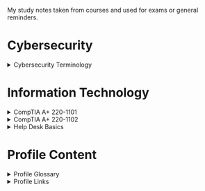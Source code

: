 My study notes taken from courses and used for exams or general reminders.

# Cybersecurity
<details> 
  <summary> Cybersecurity Terminology </summary>

- Jobs 
  
- Threats 
  - Threat Actors 
  - Types of Attacks 
  - Other 
  
- Defenses 
  - Automated 
  - Operations 
  - Frameworks & Standards 
  
- Tools 
  - Job Specific 
  - General 
  - Software
</details>

# Information Technology
<details> 
  <summary> CompTIA A+ 220-1101 </summary>
  
- Laptop Hardware
  - Laptop Hardware 
  - Laptop Batteries 
  - Laptop Keys 
  - Laptop Memory 
  - Replacing Laptop Storage 
  - 802.11 Wireless and Bluetooth 
  - Mini PCIe 
  - Mini PCI Express 
  - Biometrics 
  - NFC (Near-field Communication)
  
- Laptop Displays 
  - LCD Displays 
  - Types of Displays 
  - OLED Displays 
  - Wireless Displays 
  - Webcam 
  - Backlight 
  - Inverters 
  - Digitizers 
  
- Connecting Mobile Device
  - Introduction 
  - USB 
  - USBC 
  - Lightning 
  - Connectors 
  - Serial 
  - NFC 
  - Bluetooth 
  - Wi-Fi Hotspot 
  
- Mobile Device Accessories 
  - Intro 
  - Active Stylus 
  - Drawing Pad 
  - Trackpad 
  - Headsets 
  - Speakers 
  - Camera / Webcam 
  - Docking Station 
  - Port Replicator 
  
- Cellular Standards
  - Cellular Standards 
  - GSM 
  - CDMA 
  - LTE 
  - PRL 
  - Wi-Fi Hotspot 
  
- Mobile Device Connectivity
  - Bluetooth Pairing 
  - GPS 
  - MDM 
  
- Mobile Device Configurations
  - Configuring a Mobile Device 
  - Microsoft 365 
  - Synchronizing Data 
  
- Introduction to IP
  - A Series of Moving Vans 
  - IP (Internet Protocol) 
  - TCP and UDP 
  - TCP (Transmission Control Protocol) 
  - Speedy Delivery 
  - Lots of Ports 
  - Port Numbers 
  - Ports on the Network 
  
- Common Network Ports 
  - Port Numbers 
  - Telnet 
  - SMTP (Simple Main Transfer Protocol) 
  - DHCP (Dynamic Host Configuration Protocol) 
  - HTTP and HTTPS 
  - POP3 / IMAP 
  - SNMP (Simple Network Management Protocol) 
  - RDP (Remote Desktop Protocol) 
  
- Network Devices 
  - Intro 
  - Managed Switches 
  - Cable Infrastructures 
  - Firewalls 
  - PoE (Power over Ethernet) 
  - PoE Switch 
  - Cable Modem 
  - NIC (Network Interface Card) 
  
- Software Defined Networking 
  - Introduction 
  - Infrastructure Layer 
  - Physical Device 
  - Modular Architecture 
  
- Wireless Network Standards 
  - Intro 
  - Wi-Fi AC 
  - Wi-Fi AX 
  - Antennas 
  - Rules and Regulations 
  - RFID 
  - Radar 
  - NFC 

- Wireless Network Technologies 
  - Frequency Use 
  - Channel Designations 
  - Regulations 
  - Band Selections 
  - Bluetooth Connectivity 
  
- Network Services 
  - Intro 
  - DHCP Server 
  - File Server 
  - Print Server 
  - Mail Server 
  - Web Server 
  - Authentication Sever 
  - Spam Gateways 
  - All-in-one Security Appliance 
  - Load Balancers 
  - Proxy Sever 
  - SCADA / ICS 
  - Legacy and Embedded Systems 
  
- IPv4 and IPv6 
  - IP Addressing 
  - Networking with IPv4 
  - DNS Servers 
  
- Assigning IP Addresses 
  - Intro 
  - DHCP Process 
  - Discover 
  - Offer 
  - Request 
  - Acknowledge 
  - Avoid Manual Configurations 
  - APIPA (Automatic Private IP)
  
- DNS Configuration 
  - Intro 
  - The DNS Hierarchy 
  - DNS Lookup 
  - DNS Configuration 
  - A / AAAA (Address Records) 
  - MX (Mail Exchanger Record) 
  - TXT (Text Records) 
  - Viewing TXT Records with nslookup 
  - SPF (Sender Policy Framework) 
  - DKIM (Domain Keys Identified Mail) 
  - Adding an DKIM TXT Record 
  - Adding an DMARC TXT Record 
  
- DNCP Configuration 
  - Scope Properties 
  - DHCP Pools 
  - SOHO DHCP Server 
  - DHCP Address Assignment 
  - DHCP Address Allocation 
  - Address Reservation 
  - DHCP Leases 
  - DHCP Renewal 
  - The DHCP Lease Process 

- VLANs and VPNS 
  - LANs 
  - Virtual LANs 
  - Configuring VLANs 
  - VPNs 
  - Client-to-site VPN 
  
- Internet Connection Types 
  - Satellite Network 
  - Fiber 
  - Cable Broadband 
  - DSL 
  - Cellular Networks 
  - WISP 
  
- Network Types 
  - LAN 
  - WAN 
  - Personal Area Network 
  - Metropolitan Area Network 
  - Storage Area Network 
  - WLAN 
  
- Network Tools 
  - Cable Crimpers 
  - Modular Connectors 
  - Crimping Best Practices 
  - Using the Tone Generator and Probe 
  - Punch Down Best Practices 
  - Cable Testers 
  - Loopback Plugs 
  - Taps and Port Mirrors 
  
- Network Cables 
  - The Importance of Cable 
  - Twisted Pair Copper Cabling 
  - Coaxial Cables 
  - Plenum-Rated Cable 
  - Unshielded and Shielded Cable 
  - Direct Burial STP Cross Section 
  
- Optical Fiber 
  - Optical Fiber 
  - Optical Connection 
  - Fiber Optics 
  - Ferrule 
  
- 586A and 568B Colours 
  - Structed Cabling Standards 
  - T568A and T568B Termination 
  - 568A and 568B Termination 

- Peripheral Cables 
  - Intro 
  - Connectors 
  - USBC 
  - USB 3.0 Update 
  - USB 3.1 Gen 2
  - USB 3.2 Gen 1 
  - USB 3.2 Gen 2 
  - Summary 
  - Thunderbolt
  - Thunderbolt V3 
  - Serial Cables 
  
- Video Cables 
  - VGA (Video Graphics Array) 
  - HDMI (High-Definition Multimedia Interface) 
  - DisplayPort 
  - DVI (Digital Visual Interface) 
  
- SATA Device Cables 
  - Intro 
  - SATA Connectors 
  - One-to-One Connections 
  - Motherboard 
  - Sata Connections 
  - SATA External Connections 
  - SATA Adapter Cards 
  - SATA and eSATA 
  
- SCSI Device Cables 
  - The SCSI Standard 
  - SCSI Advantages 
  - SCSI ID and LUN (Logic Unit) 
  - Serial Attached SCSI 
  
- PATA Device Cables 
  - The PATA Standard 
  - PATA Cabling 
  - PATA Interface 
  - PATA and SATA Cabling 
  
- Adapters and Converters 
  - Adapters and Converters 
  - DVI to HDMI 
  - DVI to VGA 
  - USB-C to USB-A 
  - USB to Ethernet 
  - USB Hub 
  
- Copper Connectors 
  - RJ11 Connector 
  - F-connector 
  - Punchdown Block 
  - USB 1.1 / 2.0 
  - USB-C 
  - Molex Connector 
  - Power Supply 
  - Lightning 
  - DB-9 
  
- Fiber Connectors 
  - Introduction 
  - LC Connector 
  - ST Connector 
  - SC Connector
  
- An Overview of Memory 
  - Intro 
  - Memory Slots 
  - Dual Inline Memory 
  - Sodimm 
  - Scale 
  - Clock 
  - Notches 
  - Clock Cycles 
  - DDR3 Memory 
  - DDR4 Memory 
  - DDR5 Memory 
  
- Memory Technologies 
  - Virtual Memory 
  - Multichannel Memory 
  - Errors 
  - Parity 
  - Evaluation 
  
- Storage Devices 
  - HDD (Hard Disk Drives) 
  - Inside a Hard Disk Drive 
  - Heads and Platters 
  - Drive Size Comparison 
  - SSD (Solid-state Drive) 
  - 2.5 SATA Interface 
  - Mini-Sata (mSata) 
  - AHCI vs. NVMe 
  - M.2 Interface 
  - B-key and M-key 
  - Flash Drives 
  - Flash Memory 
  - Optical Drives 
  
- RAID 
  - Data Redundancy 
  - Mirroring
  - Raid 5 – Stripping with Parity 
  - RAID 10 (1 + 0) - A Strip of Mirrors 
  
- Motherboard Form Factors 
  - Motherboard Form Factors 
  - What You Need to Know 
  - ATX Form Factor 
  - ITX Form Factor 
  
- Motherboard Expansion Slots
  - Intro 
  - PCI 
  - Parallel Bus 
  - Voltage Support 
  - Card Installation 
  - PCI Express 
  - Serial Connections 
  - Motherboard Expansion Slots 
  - PCI Express Adapter 
  
- Motherboard Connectors 
  - Motherboard Power 
  - Storage Drive Interfaces – SATA 
  - eSATA Expansion 
  - Headers 
  - Front Panel Connectors 
  - M.2 Connector 
  
- Motherboard Compatibility 
  - Intro 
  - CPU Install 
  - Server Motherboards 
  - Laptop Motherboards 
  - Laptops 
  
- The BIOS 
  - The Secret Button (s) 
  - Fast Startup 
  - Important Tips 
  - USB Permissions 
  - UEFI BIOS Secure Boot 
  - Boot Password Mangement 
  - Clearing a Boot Password 
  - The “CMOS” Battery 
  - TMP (Trusted Platform Module) 
  - HSM (Hardware Security Module) 
  
- BIOS Settings 
  - Operating System Technologies 
  - ARM (Advanced RISC Machine) 
  - Processor Cores 
  - Multithreading 
  - Virtualization Support
  
- CPU Features 
  - Expansion Cards 
  - Sound Card 
  - Intergrated Graphics 
  - Capture Card 
  - NIC (Network Interface Card) 
  - Multi-port Ethernet 
  - Documentation 
  - Driver Installation 
  - Expansion Cards 
  
- Cooling 
  - Case Fans 
  - On-board Fans 
  - Fan Specifications 
  - Fanless / Passive Cooling 
  - Heat Sink 
  - Thermal Paste 
  - Thermal Pad 
  - Liquid Cooling 
  
- Computer Power 
  - Warning 
  - Current 
  - Dual-voltage Input options 
  - Power Supply Output 
  - 24-Pin Motherboard Power 
  - Redundant Power Supplies 
  - Power Supply Connectors 
  - Sizing a Power Supply 
  
- Multifunction Devices 
  - Multifunction Devices 
  - Printer Drivers 
  - Printer languages 
  - Connectivity 
  - Wireless 
  - Printer Share 
  - Printing Options 
  - Printer Trays 
  - Printer Security 
  - Audit Logs 
  - Secured Prints 
  - Flatbed Scanner 
  - Automatic Document Feeder 
  
- Laser Printers 
  - Introduction 
  - Imaging Drum 
  - Fuser Assembly 
  - Transfer Belt 
  - Pickup Roller 
  - Separation Pad 
  - Duplexing 
  - Processing 
  - Developing 
  - Fusing 
  - Cleaning 
  - Summary 
  
- Laser Printer Maintenance 
  - Replacing the Toner Cartridge 
  - Laser Printer Maintenance Kit 
  - Laser Printer Calibration 
  - Laser Printer Cleaning 
  
- Inkjet Printer 
  - Intro 
  - Inject Printers 
  - Ink Cartridges 
  - Printer Heads 
  - Feed Rollers 
  - Ink Cartridges 
  - Calibration 
  
- Inkjet Printer Maintenance 
  - Cleaning Print Heads 
  - Replacing Inkjet Cartridges 
  - Inkjet Printer Calibration 
  - Clearing Jams 
  
- Thermal Printers 
  - Introduction 
  - Feed Assembly 
  - Heating Element 
  - Thermal Paper 
  
- Thermal Printer Maintenance 
  - Introduction
  - Replacing Paper 
  - Cleaning Heating Element 
  - Cleaning Thermal Paper 
  - Heat Sensitivity 
  
- Impact Printers 
  - Dot-Matrix (Impact) Printer 
  - Dot-Matrix Printer head 
  - Printer Ribbon 
  - Tractor Feed 
  
- Impact Printer Maintenace 
  - Introduction 
  - Printhead 
  - Paper 
  
- 3D Printers 
  - 3D Printers 
  - Filament Printing 
  - Resin printing 
  - The Print Bed 
  
- Cloud Models 
  - Intro 
  - Private Cloud 
  - Infrastructure as a Service 
  - Software as a Service 
  - Platform as a Service 
  - Cloud Models 
  
- Cloud Characteristics 
  - Shared Resources 
  - Cloud Computing Characteristics 
  - Desktop as a Service 
  
- Client-side Virtualization 
  - Intro 
  - Legacy Software and Operating Systems 
  - Cross-platform Virtualization 
  - The Hypervisor 
  - Resource Requirements 
  - Sandboxing 
  - Building the Application 
  - Hypervisor Security 
  - Guest Operating System Security 
  - Network Requirements 
  
- How to Troubleshoot 
  - Change Mangement 
  - Identify the Problem 
  - Establish a Theory 
  - Test the Theory 
  - Implement the Solution 
  - Verify Full System Functionality 
  - Document Findings 
  - The Troubleshooting Process 
  
- Troubleshooting Common Hardware Problems 
  - POST (Power on Shelf) 
  - POST and Boot 
  - Crash Screens 
  - Bluescreens and Spontaneous Shutdowns 
  - Black Screen 
  - No Power 
  - Sluggish Performance 
  - Overheating 
  - Smoke and Burning Smell 
  - Intermittent Shutdown 
  - Application Crashes 
  - Grinding Noises 
  - Inaccurate System Date / Time 
  
- Troubleshooting Storage Devices 
  - Storage Failure Symptoms 
  - Troubleshooting Disk Failures 
  - Troubleshooting Boot Failures 
  - Data Loss / Corruption 
  - RAID not Found 
  - RAID Stops Working 
  - Extended Read / Write Times 
  - Missing Drives in OS 
  
- Troubleshooting Video and Display Issues 
  - No Video Image 
  - Image Quality Problems 
  - Native Resolution 
  - Burn-in 
  - Flashing Screen 
  - Incorrect Colour Display 
  - Audio Isses 
  - Dim Images 
  - LCD Projector Troubleshooting 
  
- Troubleshooting Mobile Devices 
  - Poor Battery Health 
  - Swollen Battery 
  - Broken Screen 
  - Poor or No Connectivity 
  - Liquid Damage 
  - Overheating 
  - Malware 
  - Cursor Drift 
  
- Troubleshooting Printers 
  - Intro 
  - Test Page 
  - Garbled Print 
  - Toner Smudging 
  - Paper Size Mismatch 
  - Paper Jams 
  - Print Queue Crashes 
  - Print Colours 
  - Calibrate Colours 
  - Grinding Noises 
  - Finishing 
  - Portrait vs Landscape 
  
- Troubleshooting Networks 
  - No Network Connectivity 
  - Intermittent Wireless Connectivity 
  - Wireless Interference 
  - SNR (Signal to Noise Ratio) 
  - Limited or No Connectivity 
  - Jitter 
  - Poor VoIP Quality 
  - Latency 
  - Port Flapping 
</details>
  
<details> 
  <summary> CompTIA A+ 220-1102 </summary>

- An Overview of Windows
  
- Windows Features 
  
- Windows Upgrades 
  
- Windows Command Line Tools 
  
- The Windows Network Command Line 
  
- Task Manager 
  
- The Microsoft Management Console 
  
- Additional Windows Tools 
  
- Windows Control Panel 
  
- Windows Settings 
  
- Windows Network Technologies 
  
- Configuring Windows Firewall 
  
- Windows IP Address Configuration 
  
- Windows Network Connections 
  
- Installing Applications 
  
- Operating Systems Overview 
  
- Fire Systems 
  
- Installing Operating Systems 
  
- Upgrading Windows 
  
- macOS Overview 
  
- macOS System Preferences 
  
- macOS Features 
  
- Linux Commands 
  
- Linux Features 
  
- Physical Security 
  
- Physical Security for Staff 
  
- Logical Security 
  
- Active Directory 
  
- Wireless Encryption 
  
- Authentication Methods 
  
- Malware 
  
- Anti-Malware Tools 
  
- Social Engineering 
  
- Denial of Service 
  
- Zero-Day Attacks 
  
- On-Path attacks 
  
- Password Attacks 
  
- Insider Threats 
  
- SQL Injection 
  
- Cross-site Scripting 
  
- Security Vulnerabilities 
  
- Defender Antivirus 
  
- Windows Firewall 
  
- Windows Security Settings
  
- Security Best Practices 
  
- Mobile Device Security 
  
- Data Destruction 
  
- Securing a SOHO Network 
  
- Browser Security 
  
- Troubleshooting Windows 
  
- Troubleshooting Solutions 
  
- Troubleshooting Security Issues 
  
- Removing Malware 
  
- Troubleshooting Mobile Devices 
  
- Troubleshooting Mobile Device Security 
  
- Ticketing Systems 
  
- Asset Management
  
- Document Types 
  
- Change Mangement 
  
- Managing Backups 
  
- Managing Electrostatic Discharge 
  
- Safety Procedures 
  
- Enviromental Impacts 
  
- Privacy, Licensing and Policies 
 
- Communicaton 
  
- Professionalism 
  
- Scripting Languages
  
- Scripting Use Cases 
  
- Remote Access 
</details> 
  
<details> 
  <summary> Help Desk Basics </summary>
  
- Ticketing System 
  - How to Create a New Ticket 
  - How to Write Knowledge Base Documentation 
  
- Virtualization 
  - Hyper-V Usage 
  
- Remote Access 
  - How to remote in on Zoom 
  
- Active Directory 
  - Setup for Server 2019 
  - How to Add Users 
  
- Networking Terminology 
</details> 

# Profile Content
<details>
  <summary> Profile Glossary </summary>
  
- Programing Languages
  - Assembly
  - JavaScript
  - Python
  - SQL
  - TypeScript
  - Nix
  
- Markup Languages
  - HTML 5
  - Markdown
  - XML
  
- Serialization
  - JSON
  - YAML
  
- Styling
  - Bootstrap
  - CSS3
  - SASS
  - Tailwind CSS
  
- JavaScript Framework
  - Express.js
  - jQuery
  - Next.js
  
- JavaScript Runtime Environment
  - Node.js
  
- JavaScript Libraries
  - Kaboom.js
  - React.js
  - Redux.js
  
- JavaScript Bundlers
  - esbuild
  - webpack
  
- Cross-platform
  - Electron.js
  - React Native
  
- Python Libraries
  - Pandas
  - Pygame
  
- Package Mangers
  - NPM
  - PyPi
  
- Testing Frameworks
  - Jest
  - PyUnit
  
- Application Security Platform
  - LGTM
  - SNYK
  
- Version Control
  - Git
  
- Version Control System
  - GitHub
  
- Command-Line
  - GNU Bash
  - PowerShell
  
- Integrated Development Environment
  - Pycharm
  - Replit
  - Virtual Studio Code
  
- Text Editor
  - GNU Nano
  - VIM
  - Visual Studio Code
  
- Interactive Computing Platform
  - Jupyter Notebook
  
- NoSQL Database
  - MongoDB
  
- Relational Database Management System
  - Microsoft SQL Server
  - MySQL
  - PostgreSQL
  
- Continuous Integration
  - Circle CI
  - GitHub Actions
  - Gradle
   - Jenkins
  - Travis CI
  - Webapp.io
  
- Container
  - Docker
  
- Container Orchestration
  - Kubernetes
  
- Configuration Management
  - Ansible
  
- Provisioning
  - Terraform
  
- Monitoring System
  - Nagios
  - Prometheus
  
- Log Management
  - Elastic Stack
  
- Distributed Tracing Tools
  - Jaeger
  
- Service Mesh
  - Istio
  
- Message-Broker
  - RabbitMQ
  
- Issue Tracking
  - Jira
  - Spiceworks
  
- Web Server
  - Nginx
  
- Virtualization
  - Hyper-V
  - VMware
  
- Project Management
  - Teamwork
  - ZenHub
  
- Customer Relationship Management
  - Salesforce
  
- Chat Based Collaboration
  - Microsoft Teams
  - Slack
  - Zoom
  
- Document Editor
  - Google Docs
  - LibreOffice
  - Microsoft Word
  
- Spreadsheet Editor
  - Google Sheets
  - Microsoft Excel
  
- Cloud Providers
  - Amazon Web Services
  - Google Cloud Platform
  
- VoIP Software
  - Discord
  
- Directory Service
  - Active Directory
  
- Web Browsers
  - Brave
  - Chrome
  - Firefox
  - Microsoft Edge
  - Safari
  - Tor
  
- Operating Systems
  - Android
  - Free BSD
  - iOS
  - Linux
  - MacOS
  - Windows
  
- Linux Distros
  - Kali Linux
  - REMnux
  - Tails
  - Ubuntu
  
- Security Information and Event Management
  - SolarWinds
  
- Security Orchestrated, Automation and Response (SOAR)
  - Splunk
  
- Intrusion Detection System
  - OSSEC
  - Security Onion
  - Snort
  
- Password Auditing
  - John the Ripper
  
- Web Vulnerability
  - Acunetix
  - Burp Suite
  - Nessus Professional
  - Nikto
  - ZAP
  
- Fingerprinting and Forensics Tool
  - p0f
  
- Encryption
  - TCPCrypt
  
- Firewalls
  - PfSense
  
- User Awareness Training Exercises
  - Gophish
  
- Penetration Testing
  - Aircrack-ng
  - Metasploit Framework
  - Nmap
  - OpenVAS
  - Shodan
  - Sqlmap
  - Wireshark
</details> 

<details>
  <summary> Profile Links </summary>

- Programing Languages
  
- Markup Languages 
  
- Serialization Languages
  
- Styling
  
- JavaScript Framework 
  
- JavaScript Runtime Environment
  
- JavaScript Libraries 
  
- JavaScript Bundlers
  
- Cross-platform
  
- Python Libraries 
  
- Package Mangers
  
- Testing Frameworks 
  
- Application Security Platform 
  
- Version Control 
  
- Version Control System 
  
- Command-Line
  
- Integrated Development Environment
  
- Text Editor
  
- Interactive Computing Platform
  
- NoSQL Database
  
- Relational Database Management System
  
- Continuous Integration
  
- Container
  
- Container Orchestration
  
- Configuration Management
  
- Provisioning
  
- Monitoring System
  
- Log Management 
  
- Distributed Tracing Tools
  
- Service Mesh
  
- Message-Broker
  
- Issue Tracking
  
- Web Server
  
- Virtualization
  
- Project Management
  
- Customer Relationship Management
  
- Chat Based Collaboration
  
- Document Editor
  
- Spreadsheet Editor
  
- Cloud Providers
  
- VoIP Software
  
- Directory Service
  
- Web Browsers
  
- Operating Systems
  
- Linux Distros
  
- Security Information and Event Management
  
- Security Orchestrated, Automation and Response (SOAR)
  
- Intrusion Detection System
  
- Password Auditing
  
- Web Vulnerability
  
- Fingerprinting and Forensics Tool
  
- Encryption
  
- Firewalls
  
- User Awareness Training Exercises
  
- Penetration Testing
</details> 
